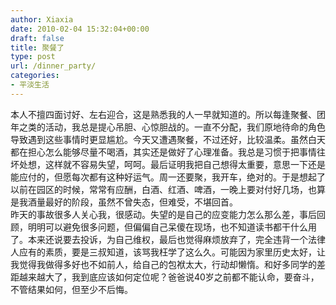 ```yaml
---
author: Xiaxia
date: 2010-02-04 15:32:04+00:00
draft: false
title: 聚餐了
type: post
url: /dinner_party/
categories:
- 平淡生活
---
```


本人不擅四面讨好、左右迎合，这是熟悉我的人一早就知道的。所以每逢聚餐、团年之类的活动，我总是提心吊胆、心惊胆战的。一直不分配，我们原地待命的角色导致遇到这些事情时更显尴尬。今天又遭遇聚餐，不过还好，比较温柔。虽然白天都在担心怎么能够尽量不喝酒，其实还是做好了心理准备。我总是习惯于把事情往坏处想，这样就不容易失望，呵呵。最后证明我把自己想得太重要，意思一下还是能应付的，但愿每次都有这种好运气。周一还要聚，我开车，绝对的。于是想起了以前在园区的时候，常常有应酬，白酒、红酒、啤酒，一晚上要对付好几场，也算是我酒量最好的阶段，虽然不曾失态，但难受，不堪回首。  
昨天的事故很多人关心我，很感动。失望的是自己的应变能力怎么那么差，事后回顾，明明可以避免很多问题，但偏偏自己呆傻在现场，也不知道读书都干什么用了。本来还说要去投诉，为自己维权，最后也觉得麻烦放弃了，完全违背一个法律人应有的素质，要是三叔知道，该骂我枉学了这么久。可能因为家里历史太好，让我觉得我做得多好也不如前人，给自己的包袱太大，行动却懒惰。和好多同学的差距越来越大了，我到底应该如何定位呢？爸爸说40岁之前都不能认命，要奋斗，不管结果如何，但至少不后悔。  

